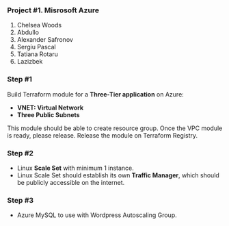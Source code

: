 ### Project #1. Misrosoft Azure

1. Chelsea Woods
2. Abdullo
3. Alexander Safronov
4. Sergiu Pascal
5. Tatiana Rotaru
6. Lazizbek

### Step #1

Build Terraform module for a **Three-Tier application** on Azure:

- **VNET: Virtual Network**
- **Three Public Subnets**

This module should be able to create resource group. Once the VPC module is ready, please release. Release the module on Terraform Registry.

### Step #2

- Linux **Scale Set** with minimum 1 instance.
- Linux Scale Set should establish its own **Traffic Manager**, which should be publicly accessible on the internet.

### Step #3

- Azure MySQL to use with Wordpress Autoscaling Group.